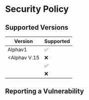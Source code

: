 # Security Policy

## Supported Versions
| Version    | Supported          |
| -------    | ------------------ |
| Alphav1    | :white_check_mark: |
|<Alphav V.15| :x:                |
|            | :white_check_mark: |
|            | :x:                |

## Reporting a Vulnerability
